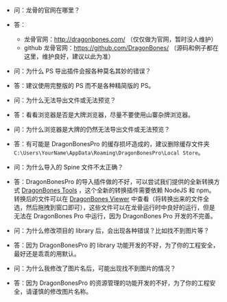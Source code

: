 * 问：龙骨的官网在哪里？
* 答：
    * 龙骨官网：http://dragonbones.com/ （仅仅做为官网，暂时没人维护）
    * github 龙骨官网：https://github.com/DragonBones/ （源码和例子都在这里，维护良好，建议以此为准）

* 问：为什么 PS 导出插件会报各种莫名其妙的错误？
* 答：建议使用完整版的 PS 而不是各种精简版的 PS。

* 问：为什么无法导出文件或无法预览？
* 答：看看浏览器是否是大牌浏览器，尽量不要使用山寨杂牌浏览器。

* 问：为什么浏览器是大牌的仍然无法导出文件或无法预览？
* 答：有可能是 DragonBonesPro 的缓存损坏造成的，建议删除缓存文件夹 `C:\Users\YourName\AppData\Roaming\DragonBonesPro\Local Store`。

* 问：为什么导入的 Spine 文件不太正确？
* 答：DragonBonesPro 的导入插件做的不好，可以尝试我们提供的全新转换方式 [DragonBones Tools](https://github.com/DragonBones/Tools) ，这个全新的转换插件需要依赖 NodeJS 和 npm。转换后的文件可以在 [DragonBones Viewer](https://dbplayer.egret-labs.org/viewer/v1/index.html) 中查看（将转换出来的文件全选，然后拖拽到窗口即可），这些文件可以在龙骨运行时中良好的运行，但是无法在 DragonBones Pro 中运行，因为 DragonBones Pro 开发的不完善。

* 问：为什么修改项目的 library 后，会出现各种错误？比如找不到图片等？
* 答：因为 DragonBonesPro 的 library 功能开发的不好，为了你的工程安全，最好还是乖乖的用默认。

* 问：为什么我修改了图片名后，可能出现找不到图片的情况？
* 答：因为 DragonBonesPro 的资源管理的功能开发的不好，为了你的工程安全，请谨慎的修改图片名称。